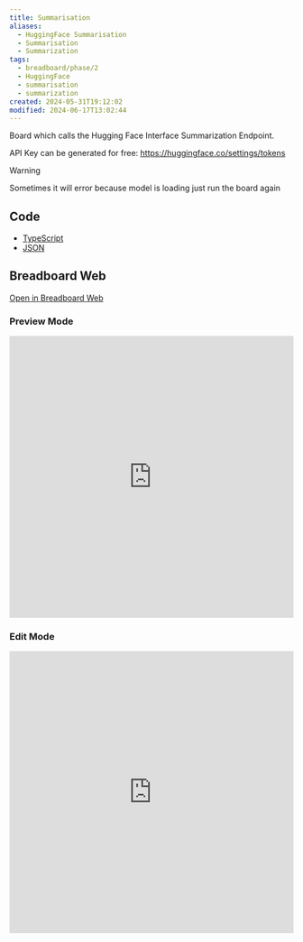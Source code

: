 ```yaml
---
title: Summarisation
aliases:
  - HuggingFace Summarisation
  - Summarisation
  - Summarization
tags:
  - breadboard/phase/2
  - HuggingFace
  - summarisation
  - summarization
created: 2024-05-31T19:12:02
modified: 2024-06-17T13:02:44
---
```


Board which calls the Hugging Face Interface Summarization Endpoint.

API Key can be generated for free: <https://huggingface.co/settings/tokens>

> [!warning]
> Sometimes it will error because model is loading just run the board again

## Code

- [TypeScript](https://github.com/ExaDev/breadboard-examples/blob/main/src/examples/summarization/index.ts)
- [JSON](https://github.com/ExaDev/breadboard-examples/blob/main/src/examples/summarization/board.json)

## Breadboard Web

[Open in Breadboard Web](https://breadboard-ai.web.app/?board=https://raw.githubusercontent.com/ExaDev/breadboard-examples/main/src/examples/summarization/board.json)

### Preview Mode

<iframe src="https://breadboard-ai.web.app/?board=https://raw.githubusercontent.com/ExaDev/breadboard-examples/main/src/examples/summarization/board.json&embed" style="width: 100%; height: 500px; border: 0;"></iframe>

### Edit Mode

<iframe src="https://breadboard-ai.web.app/?board=https://raw.githubusercontent.com/ExaDev/breadboard-examples/main/src/examples/summarization/board.json" style="width: 100%; height: 500px; border: 0;"></iframe>
